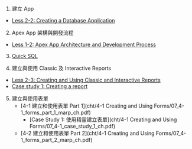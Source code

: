 1. 建立 App
- [Less 2-2: Creating a Database Application](cht/2-2_Creating_Database_Application/02_2-2-Creating_Database_Application_cht_marp.pdf)

2. Apex App 架構與開發流程
- [Less 1-2: Apex App Architecture and Development Process](cht/1_introduction/01_2-app_arch_devp_process_cht_marp.pdf)

3. [Quick SQL](cht/quick_sql/quicksql_intro_ch_marp.pdf)


4. 建立與使用 Classic 及 Interactive Reports
  - [Less 2-3: Creating and Using Classic and Interactive Reports](cht/3-2_Developing_Reports/04_3-2_case_study_1_ch.pdf)
  - [Case study 1: Creating a report ](cht/3-2_Developing_Reports)

5. 建立與使用表單 
   - [4-1 建立和使⽤表單 Part 1](cht/4-1 Creating and Using Forms/07_4-1_forms_part_1_marp_ch.pdf)
     - [Case Study 1: 使用精靈建立表單](cht/4-1 Creating and Using Forms/07_4-1_case_study_1_ch.pdf)
   - [4-2 建立和使⽤表單 Part 2](cht/4-1 Creating and Using Forms/07_4-1_forms_part_2_marp_ch.pdf)
